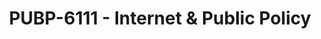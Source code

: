 ---
layout: course
title: PUBP-6111 - Internet & Public Policy
aliases: 
course_id: PUBP-6111
permalink: /PUBP-6111/
---